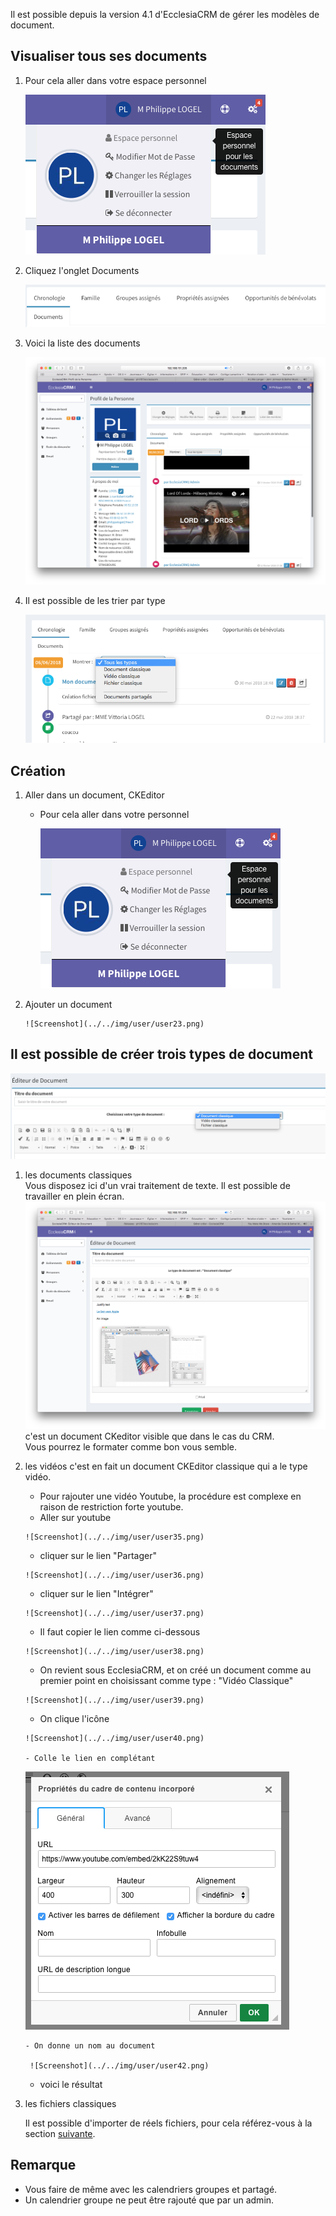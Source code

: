 Il est possible depuis la version 4.1 d'EcclesiaCRM de gérer les modèles de document.

## Visualiser tous ses documents

1. Pour cela aller dans votre espace personnel

      ![Screenshot](../../img/user/user22.png)

2. Cliquez l'onglet Documents

      ![Screenshot](../../img/user/user32.png)

3. Voici la liste des documents

      ![Screenshot](../../img/user/user33.png)

4. Il est possible de les trier par type

      ![Screenshot](../../img/user/user34.png)


## Création

1. Aller dans un document, CKEditor

    - Pour cela aller dans votre personnel
       
       ![Screenshot](../../img/user/user22.png)

2. Ajouter un document
    
       ![Screenshot](../../img/user/user23.png)

## Il est possible de créer trois types de document
   
![Screenshot](../../img/user/user30.png)
   
1. les documents classiques<br>Vous disposez ici d'un vrai traitement de texte. Il est possible de travailler en plein écran.<br>![Screenshot](../../img/user/user31.png)
      c'est un document CKeditor visible que dans le cas du CRM.<br>Vous pourrez le formater comme bon vous semble.
    
2. les vidéos
      c'est en fait un document CKEditor classique qui a le type vidéo.
      
      - Pour rajouter une vidéo Youtube, la procédure est complexe en raison de restriction forte youtube.
      - Aller sur youtube
      
       ![Screenshot](../../img/user/user35.png)
       
      - cliquer sur le lien "Partager"
      
       ![Screenshot](../../img/user/user36.png)
       
      - cliquer sur le lien "Intégrer"
      
       ![Screenshot](../../img/user/user37.png)
       
      - Il faut copier le lien comme ci-dessous
      
       ![Screenshot](../../img/user/user38.png)
       
      - On revient sous EcclesiaCRM, et on créé un document comme au premier point en choisissant comme type : "Vidéo Classique"
      
       ![Screenshot](../../img/user/user39.png)
       
      - On clique l'icône

       ![Screenshot](../../img/user/user40.png)
       
       - Colle le lien en complétant
       
      ![Screenshot](../../img/user/user41.png)

       - On donne un nom au document
       
        ![Screenshot](../../img/user/user42.png)
      
      - voici le résultat

3. les fichiers classiques

      Il est possible d'importer de réels fichiers, pour cela référez-vous à la section [suivante](../../user-guide/doc-webdav-file/doc-file-use.md).

## Remarque

- Vous faire de même avec les calendriers groupes et partagé.
- Un calendrier groupe ne peut être rajouté que par un admin.

